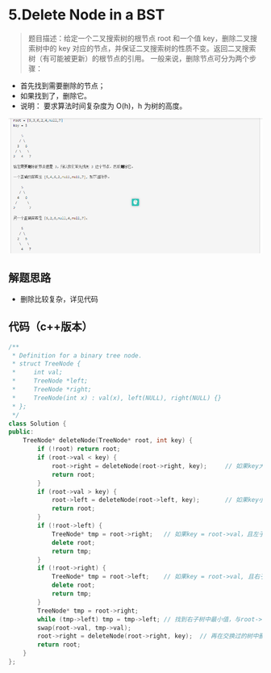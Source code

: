 # 5.Delete Node in a BST

>题目描述：给定一个二叉搜索树的根节点 root 和一个值 key，删除二叉搜索树中的 key 对应的节点，并保证二叉搜索树的性质不变。返回二叉搜索树（有可能被更新）的根节点的引用。
一般来说，删除节点可分为两个步骤：
+ 首先找到需要删除的节点；
+ 如果找到了，删除它。
+ 说明： 要求算法时间复杂度为 O(h)，h 为树的高度。

![示例](images\二叉搜索树_5.png)

## 解题思路

+  删除比较复杂，详见代码

## 代码（c++版本）

```c++
/**
 * Definition for a binary tree node.
 * struct TreeNode {
 *     int val;
 *     TreeNode *left;
 *     TreeNode *right;
 *     TreeNode(int x) : val(x), left(NULL), right(NULL) {}
 * };
 */
class Solution {
public:
    TreeNode* deleteNode(TreeNode* root, int key) {
        if (!root) return root;
        if (root->val < key) {
            root->right = deleteNode(root->right, key);     // 如果key大于root->val， 递归到右子树删除
            return root;
        }
        if (root->val > key) {
            root->left = deleteNode(root->left, key);       // 如果key小于root->val， 递归到左子树删除
            return root;
        }
        if (!root->left) {
            TreeNode* tmp = root->right;   // 如果key = root->val，且左子为null，根变成右子根
            delete root;
            return tmp;
        }
        if (!root->right) {
            TreeNode* tmp = root->left;    // 如果key = root->val, 且右子为null，根变成左子根
            delete root;
            return tmp;
        }
        TreeNode* tmp = root->right;
        while (tmp->left) tmp = tmp->left; // 找到右子树中最小值，与root->val交换
        swap(root->val, tmp->val);
        root->right = deleteNode(root->right, key);  // 再在交换过的树中删除key
        return root;
    }
};


```
